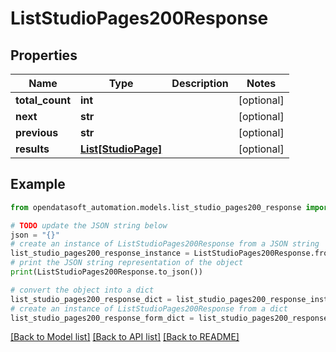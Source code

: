 # ListStudioPages200Response


## Properties

Name | Type | Description | Notes
------------ | ------------- | ------------- | -------------
**total_count** | **int** |  | [optional] 
**next** | **str** |  | [optional] 
**previous** | **str** |  | [optional] 
**results** | [**List[StudioPage]**](StudioPage.md) |  | [optional] 

## Example

```python
from opendatasoft_automation.models.list_studio_pages200_response import ListStudioPages200Response

# TODO update the JSON string below
json = "{}"
# create an instance of ListStudioPages200Response from a JSON string
list_studio_pages200_response_instance = ListStudioPages200Response.from_json(json)
# print the JSON string representation of the object
print(ListStudioPages200Response.to_json())

# convert the object into a dict
list_studio_pages200_response_dict = list_studio_pages200_response_instance.to_dict()
# create an instance of ListStudioPages200Response from a dict
list_studio_pages200_response_form_dict = list_studio_pages200_response.from_dict(list_studio_pages200_response_dict)
```
[[Back to Model list]](../README.md#documentation-for-models) [[Back to API list]](../README.md#documentation-for-api-endpoints) [[Back to README]](../README.md)


